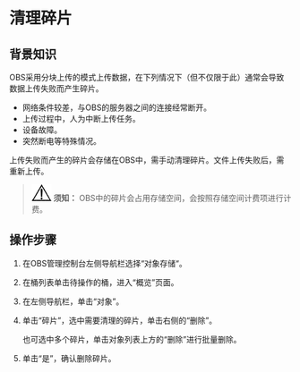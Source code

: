 # 清理碎片<a name="zh-cn_topic_0045829110"></a>

## 背景知识<a name="section30580753"></a>

OBS采用分块上传的模式上传数据，在下列情况下（但不仅限于此）通常会导致数据上传失败而产生碎片。

-   网络条件较差，与OBS的服务器之间的连接经常断开。
-   上传过程中，人为中断上传任务。
-   设备故障。
-   突然断电等特殊情况。

上传失败而产生的碎片会存储在OBS中，需手动清理碎片。文件上传失败后，需重新上传。

>![](public_sys-resources/icon-notice.gif) **须知：** 
>OBS中的碎片会占用存储空间，会按照存储空间计费项进行计费。

## 操作步骤<a name="section6791328"></a>

1.  在OBS管理控制台左侧导航栏选择“对象存储“。
2.  在桶列表单击待操作的桶，进入“概览”页面。
3.  在左侧导航栏，单击“对象”。
4.  单击“碎片”，选中需要清理的碎片，单击右侧的“删除”。

    也可选中多个碎片，单击对象列表上方的“删除”进行批量删除。

5.  单击“是”，确认删除碎片。

